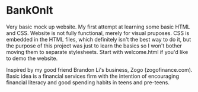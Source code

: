 # BankOnIt
Very basic mock up website. My first attempt at learning some basic HTML and CSS. Website is not fully functional, merely for visual pruposes.
CSS is embedded in the HTML files, which definitely isn't the best way to do it, but the purpose of this project was just to learn the basics so I won't bother moving them to separate stylesheets.
Start with welcome.html if you'd like to demo the website.

Inspired by my good friend Brandon Li's business, Zogo (zogofinance.com). Basic idea is a financial services firm with the intention of encouraging financial literacy and good spending habits in teens and pre-teens.
